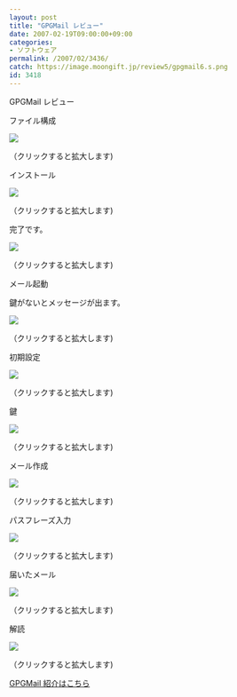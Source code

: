 ```yaml
---
layout: post
title: "GPGMail レビュー"
date: 2007-02-19T09:00:00+09:00
categories:
- ソフトウェア
permalink: /2007/02/3436/
catch: https://image.moongift.jp/review5/gpgmail6.s.png
id: 3418
---
```

GPGMail レビュー  
<!--more-->

ファイル構成

  

[![](https://image.moongift.jp/review5/gpgmail1.s.png)](https://image.moongift.jp/review5/gpgmail1.png)  
  
（クリックすると拡大します)

  

インストール

  

[![](https://image.moongift.jp/review5/gpgmail2.s.png)](https://image.moongift.jp/review5/gpgmail2.png)  
  
（クリックすると拡大します)

  

完了です。

  

[![](https://image.moongift.jp/review5/gpgmail3.s.png)](https://image.moongift.jp/review5/gpgmail3.png)  
  
（クリックすると拡大します)

  

メール起動

  

鍵がないとメッセージが出ます。

  

[![](https://image.moongift.jp/review5/gpgmail4.s.png)](https://image.moongift.jp/review5/gpgmail4.png)  
  
（クリックすると拡大します)

  

初期設定

  

[![](https://image.moongift.jp/review5/gpgmail5.s.png)](https://image.moongift.jp/review5/gpgmail5.png)  
  
（クリックすると拡大します)

  

鍵

  

[![](https://image.moongift.jp/review5/gpgmail6.s.png)](https://image.moongift.jp/review5/gpgmail6.png)  
  
（クリックすると拡大します)

  

メール作成

  

[![](https://image.moongift.jp/review5/gpgmail7.s.png)](https://image.moongift.jp/review5/gpgmail7.png)  
  
（クリックすると拡大します)

  

パスフレーズ入力

  

[![](https://image.moongift.jp/review5/gpgmail8.s.png)](https://image.moongift.jp/review5/gpgmail8.png)  
  
（クリックすると拡大します)

  

届いたメール

  

[![](https://image.moongift.jp/review5/gpgmail9.s.png)](https://image.moongift.jp/review5/gpgmail9.png)  
  
（クリックすると拡大します)

  

解読

  

[![](https://image.moongift.jp/review5/gpgmail10.s.png)](https://image.moongift.jp/review5/gpgmail10.png)  
  
（クリックすると拡大します)

  

[GPGMail 紹介はこちら](http://oss.moongift.jp/intro/i-3430.html)

